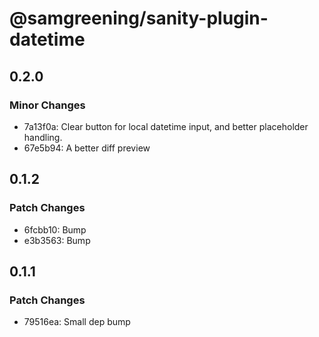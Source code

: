 # @samgreening/sanity-plugin-datetime

## 0.2.0

### Minor Changes

- 7a13f0a: Clear button for local datetime input, and better placeholder handling.
- 67e5b94: A better diff preview

## 0.1.2

### Patch Changes

- 6fcbb10: Bump
- e3b3563: Bump

## 0.1.1

### Patch Changes

- 79516ea: Small dep bump

